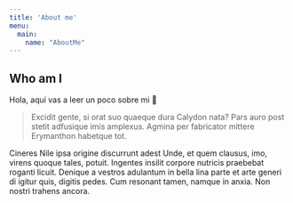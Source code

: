 ```yaml
---
title: 'About me'
menu:
  main:
    name: "AboutMe"
---
```


## Who am I

Hola, aquí vas a leer un poco sobre mi 🤩

> Excidit gente, si orat suo quaeque dura Calydon nata? Pars auro post stetit 
> adfusique imis amplexus. Agmina per fabricator 
> mittere Erymanthon habetque tot.

Cineres Nile ipsa origine discurrunt adest Unde, et quem clausus, imo, virens quoque tales, potuit. Ingentes insilit corpore nutricis praebebat roganti licuit. Denique a vestros adulantum in bella lina parte et arte generi di igitur quis, digitis pedes. Cum resonant tamen, namque in anxia. Non nostri trahens ancora.
